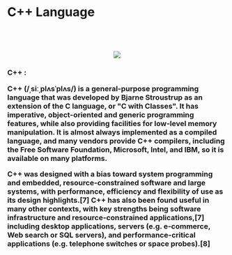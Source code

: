 # C++ Language
<h1 align="center">
  <br>
  <a href="https://github.com/shadibdair/Python/edit/master/README.md"><img src="https://media.geeksforgeeks.org/wp-content/cdn-uploads/titleShadow-1024x341.png"></a>
 <br/>
</h1>

<h3>
  C++ :
  
  C++ (/ˌsiːˌplʌsˈplʌs/) is a general-purpose programming language that was developed by Bjarne Stroustrup as an extension of the C language, or "C with Classes". It has imperative, object-oriented and generic programming features, while also providing facilities for low-level memory manipulation. It is almost always implemented as a compiled language, and many vendors provide C++ compilers, including the Free Software Foundation, Microsoft, Intel, and IBM, so it is available on many platforms.

C++ was designed with a bias toward system programming and embedded, resource-constrained software and large systems, with performance, efficiency and flexibility of use as its design highlights.[7] C++ has also been found useful in many other contexts, with key strengths being software infrastructure and resource-constrained applications,[7] including desktop applications, servers (e.g. e-commerce, Web search or SQL servers), and performance-critical applications (e.g. telephone switches or space probes).[8]
  </h3>

